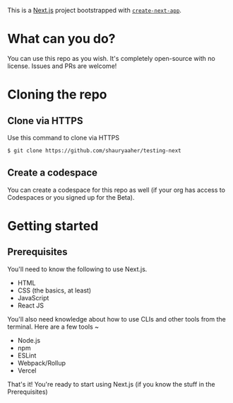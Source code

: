 This is a [Next.js](https://nextjs.org/) project bootstrapped with [`create-next-app`](https://github.com/vercel/next.js/tree/canary/packages/create-next-app).

# What can you do?

You can use this repo as you wish. It's completely open-source with no license. Issues and PRs are welcome!

# Cloning the repo
## Clone via HTTPS
Use this command to clone via HTTPS

```Bash
$ git clone https://github.com/shauryaaher/testing-next
```

## Create a codespace
You can create a codespace for this repo as well (if your org has access to Codespaces or you signed up for the Beta).

# Getting started

## Prerequisites

You'll need to know the following to use Next.js.

- HTML
- CSS (the basics, at least)
- JavaScript
- React JS

You'll also need knowledge about how to use CLIs and other tools from the terminal. Here are a few tools ~

- Node.js
- npm
- ESLint
- Webpack/Rollup
- Vercel

That's it! You're ready to start using Next.js (if you know the stuff in the Prerequisites)
